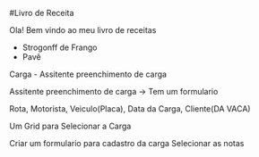 #Livro de Receita

Ola! Bem vindo ao meu livro de receitas

- Strogonff de Frango
- Pavê

Carga - Assitente preenchimento de carga

Assitente preenchimento de carga -> Tem um formulario

Rota, Motorista, Veiculo(Placa), Data da Carga, Cliente(DA VACA)

Um Grid para Selecionar a Carga


Criar um formulario para cadastro da carga
Selecionar as notas 